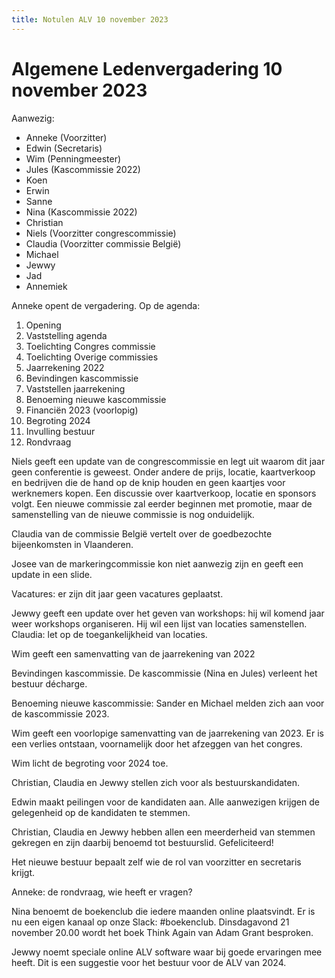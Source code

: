 ```yaml
---
title: Notulen ALV 10 november 2023
---
```

# Algemene Ledenvergadering 10 november 2023

Aanwezig:

* Anneke (Voorzitter)
* Edwin (Secretaris)
* Wim (Penningmeester)
* Jules (Kascommissie 2022)
* Koen
* Erwin
* Sanne
* Nina (Kascommissie 2022)
* Christian
* Niels (Voorzitter congrescommissie)
* Claudia (Voorzitter commissie België)
* Michael
* Jewwy
* Jad
* Annemiek

Anneke opent de vergadering. Op de agenda:

1. Opening
2. Vaststelling agenda
3. Toelichting Congres commissie
4. Toelichting Overige commissies
5. Jaarrekening 2022
6. Bevindingen kascommissie
7. Vaststellen jaarrekening
8. Benoeming nieuwe kascommissie
9. Financiën 2023 (voorlopig)
10. Begroting 2024
11. Invulling bestuur
12. Rondvraag

Niels geeft een update van de congrescommissie en legt uit waarom dit jaar geen conferentie is geweest. Onder andere de prijs, locatie, kaartverkoop en bedrijven die de hand op de knip houden en geen kaartjes voor werknemers kopen. Een discussie over kaartverkoop, locatie en sponsors volgt. Een nieuwe commissie zal eerder beginnen met promotie, maar de samenstelling van de nieuwe commissie is nog onduidelijk.

Claudia van de commissie België vertelt over de goedbezochte bijeenkomsten in Vlaanderen.

Josee van de markeringcommissie kon niet aanwezig zijn en geeft een update in een slide.

Vacatures: er zijn dit jaar geen vacatures geplaatst.

Jewwy geeft een update over het geven van workshops: hij wil komend jaar weer workshops organiseren. Hij wil een lijst van locaties samenstellen. Claudia: let op de toegankelijkheid van locaties.

Wim geeft een samenvatting van de jaarrekening van 2022

Bevindingen kascommissie. De kascommissie (Nina en Jules) verleent het bestuur décharge.

Benoeming nieuwe kascommissie: Sander en Michael melden zich aan voor de kascommissie 2023.

Wim geeft een voorlopige samenvatting van de jaarrekening van 2023. Er is een verlies ontstaan, voornamelijk door het afzeggen van het congres.

Wim licht de begroting voor 2024 toe.

Christian, Claudia en Jewwy stellen zich voor als bestuurskandidaten.

Edwin maakt peilingen voor de kandidaten aan. Alle aanwezigen krijgen de gelegenheid op de kandidaten te stemmen.

Christian, Claudia en Jewwy hebben allen een meerderheid van stemmen gekregen en zijn daarbij benoemd tot bestuurslid. Gefeliciteerd!

Het nieuwe bestuur bepaalt zelf wie de rol van voorzitter en secretaris krijgt.

Anneke: de rondvraag, wie heeft er vragen?

Nina benoemt de boekenclub die iedere maanden online plaatsvindt. Er is nu een eigen kanaal op onze Slack: #boekenclub. Dinsdagavond 21 november 20.00 wordt het boek Think Again van Adam Grant besproken.

Jewwy noemt speciale online ALV software waar bij goede ervaringen mee heeft. Dit is een suggestie voor het bestuur voor de ALV van 2024.